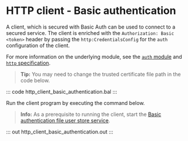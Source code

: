 # HTTP client - Basic authentication

A client, which is secured with Basic Auth can be used to connect to a secured service. The client is enriched with the `Authorization: Basic <token>` header by passing the `http:CredentialsConfig` for the `auth` configuration of the client.

For more information on the underlying module, see the [`auth` module](https://lib.ballerina.io/ballerina/auth/latest/) and [`http` specification](https://ballerina.io/spec/http/#9115-client---basic-auth).

>**Tip:** You may need to change the trusted certificate file path in the code below.

::: code http_client_basic_authentication.bal :::

Run the client program by executing the command below.

>**Info:** As a prerequisite to running the client, start the [Basic authentication file user store service](/learn/by-example/http-service-basic-authentication-file-user-store).

::: out http_client_basic_authentication.out :::

